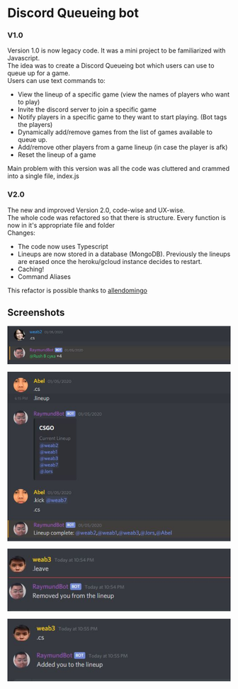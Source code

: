 # Discord Queueing bot
### V1.0  
Version 1.0 is now legacy code. It was a mini project to be familiarized with Javascript. \
The idea was to create a Discord Queueing bot which users can use to queue up for a game. \
Users can use text commands to:
- View the lineup of a specific game (view the names of players who want to play)
- Invite the discord server to join a specific game
- Notify players in a specific game to they want to start playing. (Bot tags the players)
- Dynamically add/remove games from the list of games available to queue up.
- Add/remove other players from a game lineup (in case the player is afk)
- Reset the lineup of a game

Main problem with this version was all the code was cluttered and crammed into a single file, index.js 

### V2.0
The new and improved Version 2.0, code-wise and UX-wise. \
The whole code was refactored so that there is structure. Every function is now in it's appropriate file and folder \
Changes:
- The code now uses Typescript
- Lineups are now stored in a database (MongoDB). Previously the lineups are erased once the heroku/gcloud instance decides to restart.
- Caching!
- Command Aliases

This refactor is possible thanks to [allendomingo](https://github.com/allendomingo)

## Screenshots

![request](/github/request.JPG)

![complete](/github/complete.JPG)

![leave](/github/leave.JPG)

![queue](/github/queue.JPG)
